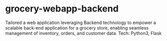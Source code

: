 # grocery-webapp-backend
Tailored a web application leveraging Backend technology to empower a scalable back-end application for a grocery store,  enabling seamless management of inventory, orders, and customer data. Tech: Python3, Flask 
